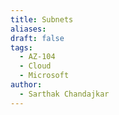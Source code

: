 ```yaml
---
title: Subnets
aliases: 
draft: false
tags:
  - AZ-104
  - Cloud
  - Microsoft
author:
  - Sarthak Chandajkar
---
```

 

